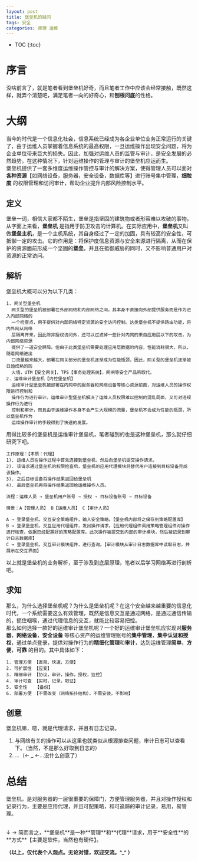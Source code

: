 ```yaml
---
layout: post
title: 堡垒机的疑问
tags: 安全
categories: 原理 运维
---
```


* TOC
{:toc}

# 序言
没啥前言了，就是笔者看到堡垒机好奇，而且笔者工作中应该会经常接触，既然这样，就弄个清楚吧，满足笔者一向的好奇心，和**刨根问底**的性格。

# 大纲
当今的时代是一个信息化社会，信息系统已经成为各企业单位业务正常运行的关键了，由于运维人员掌握着信息系统的最高权限，一旦运维操作出现安全问题，将为企业单位带来巨大的损失。因此，加强对运维人员的监管与审计，是安全发展的必然趋势。在这种情况下，针对运维操作的管理与审计的堡垒机应运而生。<br />
堡垒机提供了一套多维度运维操作管控与审计的解决方案，使得管理人员可以面对**各种资源**【如网络设备，服务器，安全设备，数据库等】进行账号集中管理，**细粒度** 的权限管理和访问审计，帮助企业提升内部风险控制水平。

## 定义
堡垒一词，相信大家都不陌生，堡垒是指坚固的建筑物或者形容难以攻破的事物，从字面上来看，**堡垒机** 是指用于防卫攻击的计算机。在实际应用中，**堡垒机**又叫做**堡垒主机**，是一个主机系统，其自身经过了一定的加固，具有较高的安全性，可抵御一定的攻击。它的作用是：将保护度信息资源与安全来源进行隔离，从而在保护的资源面前形成一个坚固的**堡垒**，并且在抵御威胁的同时，又不影响普通用户对资源的正常访问。

## 解析
堡垒机大概可以分为以下几类：<br />
~~~
1. 网关型堡垒机
  网关型的堡垒机被部署在外部网络和内部网络之间，其本身不直接向外部提供服务而是作为进入内部网络的
  一个检查点，用于提供对内部网络特定资源的安全访问控制。这类堡垒机不提供路由功能，将内外网从网络
  层隔离开来，因此除非授权访问外，还可以过滤掉一些针对内网的来自应用层以下的攻击，为内部网络资源
  提供了一道安全屏障。但由于此类堡垒机需要处理应用层数据的内容，性能消耗很大，所以，随着网络进出
  口流量越来越大，部署在网关部分的堡垒机逐渐成为性能瓶颈，因此，网关型的堡垒机逐渐被日趋成熟的防
  火墙，UTM【安全网关】，TPS【事务处理系统】，网闸等安全产品所取代。
2. 运维审计堡垒机【内控堡垒机】
  运维审计型堡垒机被部署在内网中的服务器和网络设备等核心资源前面，对运维人员的操作权限进行控制和
  操作行为进行审计。运维审计型堡垒机解决了运维人员权限难以控制的混乱局面，又可对违规操作行为进行
  控制和审计，而且由于运维操作本身不会产生大规模的流量，堡垒机不会成为性能的瓶颈，所以堡垒机作为
  运维操作审计的手段得到了快速的发展。
~~~

用得比较多的堡垒机是运维审计堡垒机，笔者碰到的也是这种堡垒机，那么就仔细研究下吧。<br />

~~~
工作原理：【本质：代理】
1). 运维人员在操作过程中首先连接到堡垒机，然后向堡垒机提交操作请求。
2). 该请求通过堡垒机的权限检查后，堡垒机的应用代理模块将替代用户连接到目标设备完成该操作。
3). 之后目标设备将操作结果返回给堡垒机
4). 最后堡垒机再将操作结果返回给运维操作人员。

流程：运维人员 → 堡垒机用户账号 → 授权 → 目标设备账号 → 目标设备

情景：A【管理人员】 B【运维人员】 C【审计人员】

A → 登录堡垒机，交互安全策略组件，输入安全策略。【堡垒机内部将之储存到策略配置库】
B → 登录堡垒机，交互应用代理组件，发出操作请求。【应用代理组件调用策略管理组件对操作进行核查，依据已经配置好的策略配置库。此次操作被提交到内部的审计模块，然后被记录到审计日志数据库】
C → 登录堡垒机，交互审计模块组件，进行查询。【审计模块从审计日志数据库中读取日志，并展示在交互界面】
~~~
以上就是堡垒机的业务解析，至于涉及到底层原理，笔者以后学习网络再进行剖析吧。

## 求知
那么，为什么选择堡垒机呢？为什么是堡垒机呢？在这个安全越来越重要的信息化时代，一个系统需要这么有效管理，既然是信息交互是通过网络，是通过通信传输的，扼住咽喉，通过代理信息的交互，就能比较容易把控。<br />
那么如何选择一款好的运维审计堡垒机呢？一个好的运维审计堡垒机应实现对**服务器**，**网络设备**，**安全设备** 等核心资产的运维管理账号的**集中管理**，**集中认证和授权**，通过单点登录，提供对操作行为的**精细化管理**和**审计**，达到运维管理**简单**，**方便**，**可靠** 的目的。其中具体如下：
~~~
1. 管理方便 【直观，快速，方便】
2. 可扩展性 【应变】
3. 精细审计 【协议，审计，操作，授权，监控】
4. 审计可查 【实时，记录，取证】
5. 安全性   【备份】
6. 部署方便 【不需改变（网络拓扑结构），不需安装，不影响】
~~~

## 创意
堡垒机嘛，嗯，就是代理请求，并且有日志记录。<br />
1. 与网络有关的操作可以从这里也就类似从根源排查问题，审计日志可以查看下。（当然，不是那么好取到日志的）
2. ...（← _ ←...没什么创意了）

# 总结
堡垒机，是对服务器的一层很重要的保障门，方便管理服务器，并且对操作授权和记录行为，主要是应用代理，并且可配策略，和可追踪的审计记录，易用，易管理。

<br />
↓
→ 简而言之，**堡垒机**是一种**管理**和**代理**请求，用于**安全性**的**方式**【主要是软件，当然也有硬件】。


**（以上，仅代表个人观点。无论对错，欢迎交流。^_^ ）**
